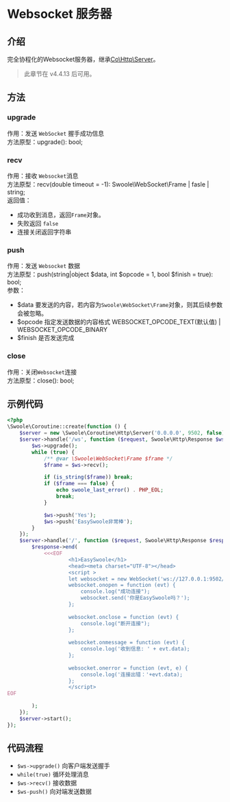 # Websocket 服务器

## 介绍

完全协程化的Websocket服务器，继承[Co\Http\Server](/Cn/Swoole/CoroutineServer/http.md)。

> 此章节在 v4.4.13 后可用。

## 方法

### upgrade

作用：发送 `WebSocket` 握手成功信息       
方法原型：upgrade(): bool;

### recv

作用：接收 `Websocket`消息     
方法原型：recv(double timeout = -1): Swoole\WebSocket\Frame | fasle | string;    
返回值：
- 成功收到消息，返回`Frame`对象。
- 失败返回 `false`
- 连接关闭返回字符串

### push

作用：发送 `Websocket` 数据    
方法原型：push(string|object $data, int $opcode = 1, bool $finish = true): bool;     
参数：
- $data 要发送的内容，若内容为`Swoole\WebSocket\Frame`对象，则其后续参数会被忽略。
- $opcode 指定发送数据的内容格式 WEBSOCKET_OPCODE_TEXT(默认值) | WEBSOCKET_OPCODE_BINARY
- $finish 是否发送完成

### close

作用：关闭`Websocket`连接  
方法原型：close(): bool;

## 示例代码

```php
<?php
\Swoole\Coroutine::create(function () {
    $server = new \Swoole\Coroutine\Http\Server('0.0.0.0', 9502, false);
    $server->handle('/ws', function ($request, Swoole\Http\Response $ws) {
        $ws->upgrade();
        while (true) {
            /** @var \Swoole\WebSocket\Frame $frame */
            $frame = $ws->recv();

            if (is_string($frame)) break;
            if ($frame === false) {
                echo swoole_last_error() . PHP_EOL;
                break;
            }

            $ws->push('Yes');
            $ws->push('EasySwoole非常棒');
        }
    });
    $server->handle('/', function ($request, Swoole\Http\Response $response) {
        $response->end(
            <<<EOF
                    <h1>EasySwoole</h1>
                    <head><meta charset="UTF-8"></head>
                    <script >
                    let websocket = new WebSocket('ws://127.0.0.1:9502/ws');
                    websocket.onopen = function (evt) {
                        console.log("成功连接");
                        websocket.send('你是EasySwoole吗？');
                    };
                    
                    websocket.onclose = function (evt) {
                        console.log("断开连接");
                    };
                    
                    websocket.onmessage = function (evt) {
                        console.log('收到信息: ' + evt.data);
                    };
                    
                    websocket.onerror = function (evt, e) {
                        console.log('连接出错：'+evt.data);
                    };
                    </script>
EOF

        );
    });
    $server->start();
});
```

## 代码流程

- `$ws->upgrade()` 向客户端发送握手
- `while(true)` 循环处理消息
- `$ws->recv()` 接收数据
- `$ws-push()` 向对端发送数据
